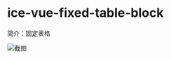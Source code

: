 # ice-vue-fixed-table-block

简介：固定表格

![截图](https://img.alicdn.com/tfs/TB1Jx3cnr1YBuNjSszeXXablFXa-1960-686.png)
